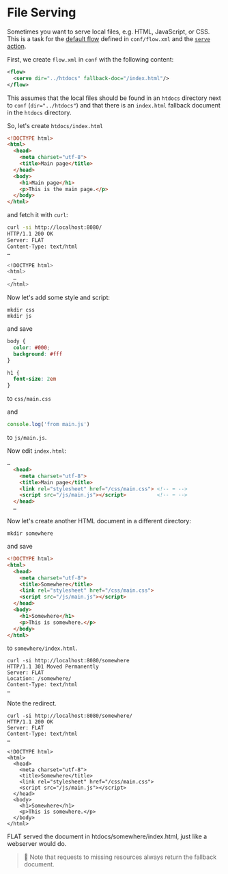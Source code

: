 # File Serving

Sometimes you want to serve local files, e.g. HTML, JavaScript, or CSS. This is a task for the [default flow](/reference/flow.md#default-flow) defined in `conf/flow.xml` and the [`serve` action](/reference/actions/serve.md).

First, we create `flow.xml` in `conf` with the following content:

```xml
<flow>
  <serve dir="../htdocs" fallback-doc="/index.html"/>
</flow>
```

This assumes that the local files should be found in an `htdocs` directory next to `conf` (`dir="../htdocs"`) and that there is an `index.html` fallback document in the `htdocs` directory.

So, let's create `htdocs/index.html`

```html
<!DOCTYPE html>
<html>
  <head>
    <meta charset="utf-8">
    <title>Main page</title>
  </head>
  <body>
    <h1>Main page</h1>
    <p>This is the main page.</p>
  </body>
</html>
```

and fetch it with `curl`:

```bash
curl -si http://localhost:8080/
HTTP/1.1 200 OK
Server: FLAT
Content-Type: text/html
…

<!DOCTYPE html>
<html>
  …
</html>
```

Now let's add some style and script:

```shell
mkdir css
mkdir js
```

and save

```css
body {
  color: #000;
  background: #fff
}

h1 {
  font-size: 2em
}
```
to `css/main.css`

and

```js
console.log('from main.js')
```
to `js/main.js`.

Now edit `index.html`:

```html
…
  <head>
    <meta charset="utf-8">
    <title>Main page</title>
    <link rel="stylesheet" href="/css/main.css"> <!-- ⬅ -->
    <script src="/js/main.js"></script>          <!-- ⬅ -->
  </head>
  …
```

Now let's create another HTML document in a different directory:

```shell
mkdir somewhere
```

and save
```html
<!DOCTYPE html>
<html>
  <head>
    <meta charset="utf-8">
    <title>Somewhere</title>
    <link rel="stylesheet" href="/css/main.css">
    <script src="/js/main.js"></script>
  </head>
  <body>
    <h1>Somewhere</h1>
    <p>This is somewhere.</p>
  </body>
</html>
```
to `somewhere/index.html`.

```shell
curl -si http://localhost:8080/somewhere
HTTP/1.1 301 Moved Permanently
Server: FLAT
Location: /somewhere/
Content-Type: text/html
…

```

Note the redirect.

```shell
curl -si http://localhost:8080/somewhere/
HTTP/1.1 200 OK
Server: FLAT
Content-Type: text/html
…

<!DOCTYPE html>
<html>
  <head>
    <meta charset="utf-8">
    <title>Somewhere</title>
    <link rel="stylesheet" href="/css/main.css">
    <script src="/js/main.js"></script>
  </head>
  <body>
    <h1>Somewhere</h1>
    <p>This is somewhere.</p>
  </body>
</html>
```

FLAT served the document in htdocs/somewhere/index.html, just like a webserver would do.

> 📎
> Note that requests to missing resources always return the fallback document.
